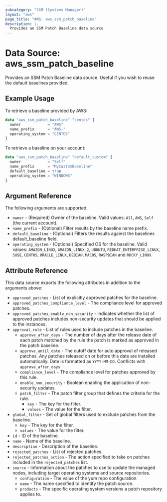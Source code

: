 ```yaml
---
subcategory: "SSM (Systems Manager)"
layout: "aws"
page_title: "AWS: aws_ssm_patch_baseline"
description: |-
  Provides an SSM Patch Baseline data source
---
```


# Data Source: aws_ssm_patch_baseline

Provides an SSM Patch Baseline data source. Useful if you wish to reuse the default baselines provided.

## Example Usage

To retrieve a baseline provided by AWS:

```terraform
data "aws_ssm_patch_baseline" "centos" {
  owner            = "AWS"
  name_prefix      = "AWS-"
  operating_system = "CENTOS"
}
```

To retrieve a baseline on your account:

```terraform
data "aws_ssm_patch_baseline" "default_custom" {
  owner            = "Self"
  name_prefix      = "MyCustomBaseline"
  default_baseline = true
  operating_system = "WINDOWS"
}
```

## Argument Reference

The following arguments are supported:

* `owner` - (Required) Owner of the baseline. Valid values: `All`, `AWS`, `Self` (the current account).
* `name_prefix` - (Optional) Filter results by the baseline name prefix.
* `default_baseline` - (Optional) Filters the results against the baselines default_baseline field.
* `operating_system` - (Optional) Specified OS for the baseline. Valid values: `AMAZON_LINUX`, `AMAZON_LINUX_2`, `UBUNTU`, `REDHAT_ENTERPRISE_LINUX`, `SUSE`, `CENTOS`, `ORACLE_LINUX`, `DEBIAN`, `MACOS`, `RASPBIAN` and `ROCKY_LINUX`.

## Attribute Reference

This data source exports the following attributes in addition to the arguments above:

* `approved_patches` - List of explicitly approved patches for the baseline.
* `approved_patches_compliance_level` - The compliance level for approved patches.
* `approved_patches_enable_non_security` - Indicates whether the list of approved patches includes non-security updates that should be applied to the instances.
* `approval_rule` - List of rules used to include patches in the baseline.
    * `approve_after_days` - The number of days after the release date of each patch matched by the rule the patch is marked as approved in the patch baseline.
    * `approve_until_date` - The cutoff date for auto approval of released patches. Any patches released on or before this date are installed automatically. Date is formatted as `YYYY-MM-DD`. Conflicts with `approve_after_days`
    * `compliance_level` - The compliance level for patches approved by this rule.
    * `enable_non_security` - Boolean enabling the application of non-security updates.
    * `patch_filter` - The patch filter group that defines the criteria for the rule.
        * `key` - The key for the filter.
        * `values` - The value for the filter.
* `global_filter` - Set of global filters used to exclude patches from the baseline.
    * `key` - The key for the filter.
    * `values` - The value for the filter.
* `id` - ID of the baseline.
* `name` - Name of the baseline.
* `description` - Description of the baseline.
* `rejected_patches` - List of rejected patches.
* `rejected_patches_action` - The action specified to take on patches included in the `rejected_patches` list.
* `source` - Information about the patches to use to update the managed nodes, including target operating systems and source repositories.
    * `configuration` - The value of the yum repo configuration.
    * `name` - The name specified to identify the patch source.
    * `products` - The specific operating system versions a patch repository applies to.
